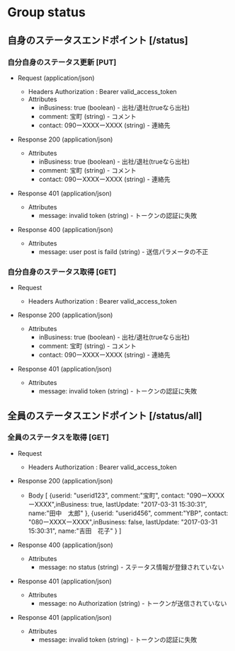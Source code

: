# Group status

## 自身のステータスエンドポイント [/status]

### 自分自身のステータス更新 [PUT]

+ Request (application/json)
    + Headers
        Authorization : Bearer valid_access_token
    + Attributes
        + inBusiness: true (boolean) - 出社/退社(trueなら出社)
        + comment: 宝町 (string) - コメント
        + contact: 090ーXXXXーXXXX (string) - 連絡先

+ Response 200 (application/json)
    + Attributes
        + inBusiness: true (boolean) - 出社/退社(trueなら出社)
        + comment: 宝町 (string) - コメント
        + contact: 090ーXXXXーXXXX (string) - 連絡先
        
+ Response 401 (application/json)
    + Attributes
        + message: invalid token (string) - トークンの認証に失敗


+ Response 400 (application/json)
    + Attributes
        + message: user post is faild (string) - 送信パラメータの不正


### 自分自身のステータス取得 [GET]

+ Request
    + Headers
        Authorization : Bearer valid_access_token

+ Response 200 (application/json)
    + Attributes
        + inBusiness: true (boolean) - 出社/退社(trueなら出社)
        + comment: 宝町 (string) - コメント
        + contact: 090ーXXXXーXXXX (string) - 連絡先

        
+ Response 401 (application/json)
    + Attributes
        + message: invalid token (string) - トークンの認証に失敗


## 全員のステータスエンドポイント [/status/all]

### 全員のステータスを取得 [GET]

+ Request
    + Headers
        Authorization : Bearer valid_access_token

+ Response 200 (application/json)
    + Body
        [
            {userid: "userid123", comment:"宝町", contact: "090ーXXXXーXXXX",inBusiness: true, lastUpdate: "2017-03-31 15:30:31", name:"田中　太郎" },
            {userid: "userid456", comment:"YBP", contact: "080ーXXXXーXXXX",inBusiness: false, lastUpdate: "2017-03-31 15:30:31", name:"吉田　花子" }
        ]

+ Response 400 (application/json)
    + Attributes
        + message: no status (string) - ステータス情報が登録されていない

+ Response 401 (application/json)
    + Attributes
        + message: no Authorization (string) - トークンが送信されていない


+ Response 401 (application/json)
    + Attributes
        + message: invalid token (string) - トークンの認証に失敗

